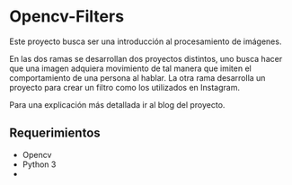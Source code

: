 # Opencv-Filters

Este proyecto busca ser una introducción al procesamiento de imágenes.

En las dos ramas se desarrollan dos proyectos distintos, uno busca hacer que una imagen adquiera movimiento de tal manera que imiten el comportamiento de una persona al hablar. La otra rama desarrolla un proyecto para crear un filtro como los utilizados en Instagram.

Para una explicación más detallada ir al blog del proyecto.

## Requerimientos
- Opencv
- Python 3
- 






